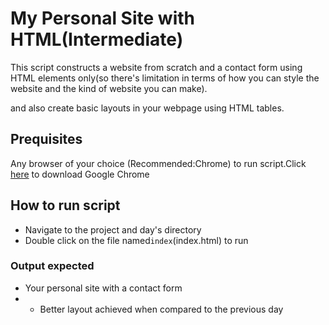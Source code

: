 # My Personal Site with HTML(Intermediate)
This script constructs a website from scratch and a contact form using HTML elements only(so there's limitation in terms of how you can style the website and the kind of website you can make).

and also create basic layouts in your webpage using HTML tables.

## Prequisites
Any browser of your choice (Recommended:Chrome) to run script.Click [here](https://www.google.com/chrome/?brand=GGRF&utm_source=google.com&utm_medium=material-callout&utm_campaign=cws&utm_keyword=GGRF) to download Google Chrome


## How to run script
- Navigate to the project and day's directory
- Double click on the file named`index`(index.html) to run

### Output expected
- Your personal site with a contact form
- - Better layout achieved when compared to the previous day
